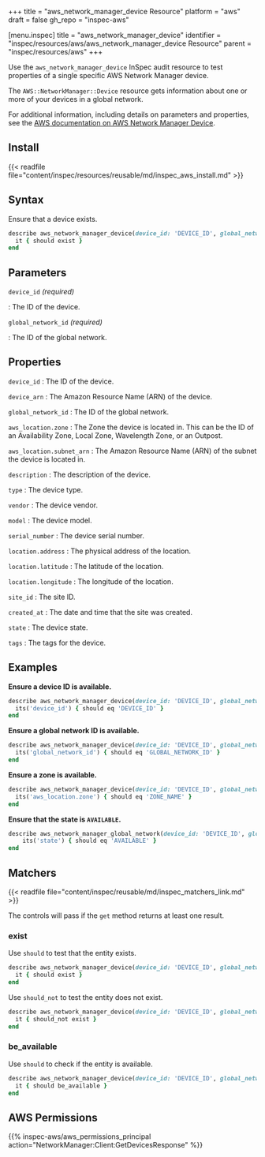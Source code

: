 +++
title = "aws_network_manager_device Resource"
platform = "aws"
draft = false
gh_repo = "inspec-aws"

[menu.inspec]
title = "aws_network_manager_device"
identifier = "inspec/resources/aws/aws_network_manager_device Resource"
parent = "inspec/resources/aws"
+++

Use the `aws_network_manager_device` InSpec audit resource to test properties of a single specific AWS Network Manager device.

The `AWS::NetworkManager::Device` resource gets information about one or more of your devices in a global network.

For additional information, including details on parameters and properties, see the [AWS documentation on AWS Network Manager Device](https://docs.aws.amazon.com/AWSCloudFormation/latest/UserGuide/aws-resource-networkmanager-device.html).

## Install

{{< readfile file="content/inspec/resources/reusable/md/inspec_aws_install.md" >}}

## Syntax

Ensure that a device exists.

```ruby
describe aws_network_manager_device(device_id: 'DEVICE_ID', global_network_id: 'GLOBAL_NETWORK_ID') do
  it { should exist }
end
```

## Parameters

`device_id` _(required)_

: The ID of the device.

`global_network_id` _(required)_

: The ID of the global network.

## Properties

`device_id`
: The ID of the device.

`device_arn`
: The Amazon Resource Name (ARN) of the device.

`global_network_id`
: The ID of the global network.

`aws_location.zone`
: The Zone the device is located in. This can be the ID of an Availability Zone, Local Zone, Wavelength Zone, or an Outpost.

`aws_location.subnet_arn`
: The Amazon Resource Name (ARN) of the subnet the device is located in.

`description`
: The description of the device.

`type`
: The device type.

`vendor`
: The device vendor.

`model`
: The device model.

`serial_number`
: The device serial number.

`location.address`
: The physical address of the location.

`location.latitude`
: The latitude of the location.

`location.longitude`
: The longitude of the location.

`site_id`
: The site ID.

`created_at`
: The date and time that the site was created.

`state`
: The device state.

`tags`
: The tags for the device.

## Examples

**Ensure a device ID is available.**

```ruby
describe aws_network_manager_device(device_id: 'DEVICE_ID', global_network_id: 'GLOBAL_NETWORK_ID') do
  its('device_id') { should eq 'DEVICE_ID' }
end
```

**Ensure a global network ID is available.**

```ruby
describe aws_network_manager_device(device_id: 'DEVICE_ID', global_network_id: 'GLOBAL_NETWORK_ID') do
  its('global_network_id') { should eq 'GLOBAL_NETWORK_ID' }
end
```

**Ensure a zone is available.**

```ruby
describe aws_network_manager_device(device_id: 'DEVICE_ID', global_network_id: 'GLOBAL_NETWORK_ID') do
  its('aws_location.zone') { should eq 'ZONE_NAME' }
end
```

**Ensure that the state is `AVAILABLE`.**

```ruby
describe aws_network_manager_global_network(device_id: 'DEVICE_ID', global_network_id: 'GLOBAL_NETWORK_ID') do
    its('state') { should eq 'AVAILABLE' }
end
```

## Matchers

{{< readfile file="content/inspec/reusable/md/inspec_matchers_link.md" >}}

The controls will pass if the `get` method returns at least one result.

### exist

Use `should` to test that the entity exists.

```ruby
describe aws_network_manager_device(device_id: 'DEVICE_ID', global_network_id: 'GLOBAL_NETWORK_ID') do
  it { should exist }
end
```

Use `should_not` to test the entity does not exist.

```ruby
describe aws_network_manager_device(device_id: 'DEVICE_ID', global_network_id: 'GLOBAL_NETWORK_ID') do
  it { should_not exist }
end
```

### be_available

Use `should` to check if the entity is available.

```ruby
describe aws_network_manager_device(device_id: 'DEVICE_ID', global_network_id: 'GLOBAL_NETWORK_ID') do
  it { should be_available }
end
```

## AWS Permissions

{{% inspec-aws/aws_permissions_principal action="NetworkManager:Client:GetDevicesResponse" %}}
